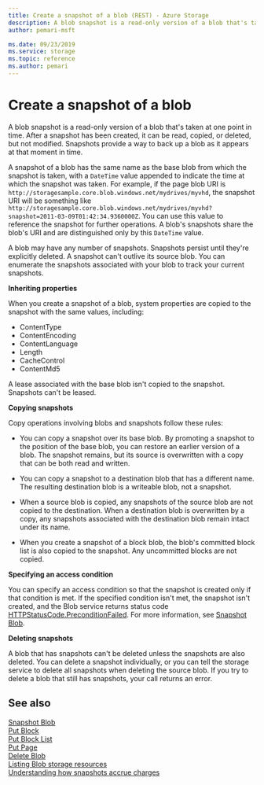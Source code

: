 ```yaml
---
title: Create a snapshot of a blob (REST) - Azure Storage
description: A blob snapshot is a read-only version of a blob that's taken at a point in time. Once a snapshot has been created, it can be read, copied, or deleted, but not modified. Snapshots provide a way to back up a blob as it appears at a moment in time. 
author: pemari-msft

ms.date: 09/23/2019
ms.service: storage
ms.topic: reference
ms.author: pemari
---
```


# Create a snapshot of a blob

A blob snapshot is a read-only version of a blob that's taken at one point in time. After a snapshot has been created, it can be read, copied, or deleted, but not modified. Snapshots provide a way to back up a blob as it appears at that moment in time.      
  
 A snapshot of a blob has the same name as the base blob from which the snapshot is taken, with a `DateTime` value appended to indicate the time at which the snapshot was taken. For example, if the page blob URI is `http://storagesample.core.blob.windows.net/mydrives/myvhd`, the snapshot URI will be something like `http://storagesample.core.blob.windows.net/mydrives/myvhd?snapshot=2011-03-09T01:42:34.9360000Z`. You can use this value to reference the snapshot for further operations. A blob's snapshots share the blob's URI and are distinguished only by this `DateTime` value.  
  
 A blob may have any number of snapshots. Snapshots persist until they're explicitly deleted. A snapshot can't outlive its source blob. You can enumerate the snapshots associated with your blob to track your current snapshots.  
  
 **Inheriting properties**  
  
 When you create a snapshot of a blob, system properties are copied to the snapshot with the same values, including:
 
 - ContentType
 - ContentEncoding
 - ContentLanguage
 - Length
 - CacheControl
 - ContentMd5
 
  A lease associated with the base blob isn't copied to the snapshot. Snapshots can't be leased.  
  
 **Copying snapshots**  
  
 Copy operations involving blobs and snapshots follow these rules:  
  
-   You can copy a snapshot over its base blob. By promoting a snapshot to the position of the base blob, you can restore an earlier version of a blob. The snapshot remains, but its source is overwritten with a copy that can be both read and written.  
  
-   You can copy a snapshot to a destination blob that has a different name. The resulting destination blob is a writeable blob, not a snapshot.  
  
-   When a source blob is copied, any snapshots of the source blob are not copied to the destination. When a destination blob is overwritten by a copy, any snapshots associated with the destination blob remain intact under its name.  
  
-   When you create a snapshot of a block blob, the blob's committed block list is also copied to the snapshot. Any uncommitted blocks are not copied.  
  
 **Specifying an access condition**  
  
 You can specify an access condition so that the snapshot is created only if that condition is met. If the specified condition isn't met, the snapshot isn't created, and the Blob service returns status code [HTTPStatusCode.PreconditionFailed](http://msdn.microsoft.com/library/system.net.httpstatuscode.aspx). For more information, see [Snapshot Blob](Snapshot-Blob.md).
  
 **Deleting snapshots**  
  
 A blob that has snapshots can't be deleted unless the snapshots are also deleted. You can delete a snapshot individually, or you can tell the storage service to delete all snapshots when deleting the source blob. If you try to delete a blob that still has snapshots, your call returns an error.

## See also
  
 [Snapshot Blob](Snapshot-Blob.md)   
 [Put Block](Put-Block.md)   
 [Put Block List](Put-Block-List.md)   
 [Put Page](Put-Page.md)   
 [Delete Blob](Delete-Blob.md)   
 [Listing Blob storage resources](Enumerating-Blob-Resources.md)  
 [Understanding how snapshots accrue charges](Understanding-How-Snapshots-Accrue-Charges.md)
